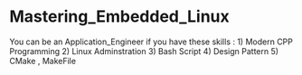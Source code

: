 # Mastering_Embedded_Linux

You can be an Application_Engineer 
    if you have these skills :
        1) Modern CPP Programming
        2) Linux Adminstration
        3) Bash Script
        4) Design Pattern
        5) CMake , MakeFile
        
